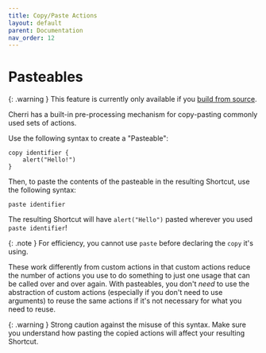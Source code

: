 ```yaml
---
title: Copy/Paste Actions
layout: default
parent: Documentation
nav_order: 12
---
```



# Pasteables

{: .warning }
This feature is currently only available if you [build from source](/language/install#build-from-source).

Cherri has a built-in pre-processing mechanism for copy-pasting commonly used sets of actions.

Use the following syntax to create a "Pasteable":

```
copy identifier {
    alert("Hello!")
}
```

Then, to paste the contents of the pasteable in the resulting Shortcut, use the following syntax:

```
paste identifier
```

The resulting Shortcut will have `alert("Hello")` pasted wherever you used `paste identifier`!

{: .note }
For efficiency, you cannot use `paste` before declaring the `copy` it's using.

These work differently from custom actions in that custom actions reduce the number of actions you use to do something to just one usage that can be called over and over again. With pasteables, you don't _need_ to use the abstraction of custom actions (especially if you don't need to use arguments) to reuse the same actions if it's not necessary for what you need to reuse.

{: .warning }
Strong caution against the misuse of this syntax. Make sure you understand how pasting the copied actions will affect your resulting Shortcut.

